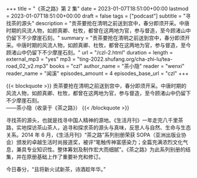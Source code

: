 +++
title = "《茶之路》第 2 集"
date = 2023-01-07T18:51:00+00:00
lastmod = 2023-01-07T18:51:00+00:00
draft = false
tags = ["podcast"]
subtitle = "寻找茶的源头"
description = "贡茶要抢在清明之前送到宫中，春分即须开采。中唐时期的风流人物，如颜真卿、杜牧，都曾在这两地为官，参与督造，至今顾渚山中仍留下不少摩崖石刻。"
summary = "贡茶要抢在清明之前送到宫中，春分即须开采。中唐时期的风流人物，如颜真卿、杜牧，都曾在这两地为官，参与督造，至今顾渚山中仍留下不少摩崖石刻。"
url = "/czl-2.html"
duration = 
length = 
external_mp3 = "yes"
mp3 = "ting-2022.shufang.org/cha-zhi-lu/tea-road_02_v2.mp3"
books = "czl"
author_name = "茶小隐"
reader = "wenxi"
reader_name = "闻溪"
episodes_amount = 4
episodes_base_url = "czl"
+++

{{< blockquote >}}
贡茶要抢在清明之前送到宫中，春分即须开采。中唐时期的风流人物，如颜真卿、杜牧，都曾在这两地为官，参与督造，至今顾渚山中仍留下不少摩崖石刻。  
——茶小隐（收录于《茶之路》）
{{< /blockquote >}}

寻找茶的源头，也就是找寻中国人精神的源地。《生活月刊》一年走完八千里茶路，实地探访茶山茶人，追寻和探求茶的源头与真味，反思人与自然、生命与生态关系。2014 年 6 月，《生活月刊》“茶之路”系列别册荣获 SOPA（亚洲出版业协会）颁发的卓越生活时尚报道奖，被评“笔触传神富感染力；全篇充满浓烈文化气息，兼具专业知识性。整体筹划及制作宏大而细腻”。《茶之路》为此系列别册的结集，并在原册基础上作了重要补充和修订。

今日春分，“且将新火试新茶，诗酒趁年华。”
